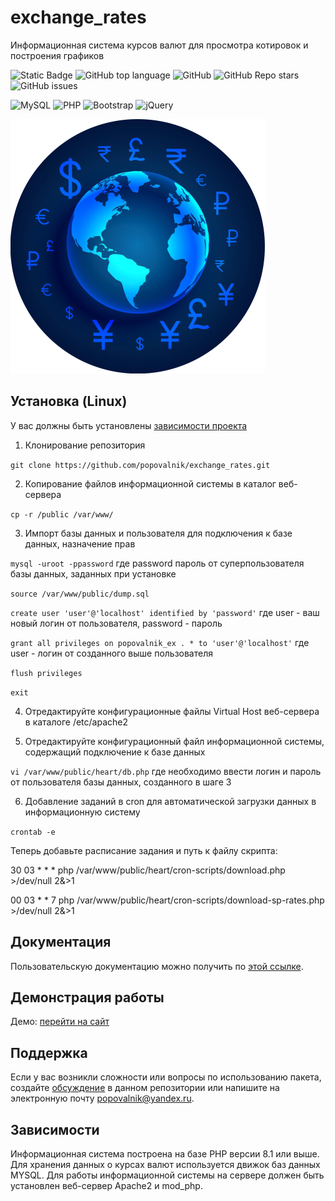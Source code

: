 # exchange_rates
Информационная система курсов валют для просмотра котировок и построения графиков <!-- описание репозитория -->
<!--Блок информации о репозитории в бейджах-->
![Static Badge](https://img.shields.io/badge/popovalnik-exchange_rates-exchange_rates)
![GitHub top language](https://img.shields.io/github/languages/top/popovalnik/exchange_rates)
![GitHub](https://img.shields.io/github/license/popovalnik/exchange_rates)
![GitHub Repo stars](https://img.shields.io/github/stars/popovalnik/exchange_rates)
![GitHub issues](https://img.shields.io/github/issues/popovalnik/exchange_rates)

![MySQL](https://img.shields.io/badge/mysql-4479A1.svg?style=for-the-badge&logo=mysql&logoColor=white)
![PHP](https://img.shields.io/badge/php-%23777BB4.svg?style=for-the-badge&logo=php&logoColor=white)
![Bootstrap](https://img.shields.io/badge/bootstrap-%238511FA.svg?style=for-the-badge&logo=bootstrap&logoColor=white)
![jQuery](https://img.shields.io/badge/jquery-%230769AD.svg?style=for-the-badge&logo=jquery&logoColor=white)

![Logotype](./docs/logo.png)

<!--Установка-->
## Установка (Linux)

У вас должны быть установлены [зависимости проекта](https://github.com/popovalnik/exchange_rates#Зависимости)

1. Клонирование репозитория 

```git clone https://github.com/popovalnik/exchange_rates.git```

2. Копирование файлов информационной системы в каталог веб-сервера

```cp -r /public /var/www/```

3. Импорт базы данных и пользователя для подключения к базе данных, назначение прав

```mysql -uroot -ppassword``` где password пароль от суперпользователя базы данных, заданных при установке

```source /var/www/public/dump.sql```

```create user 'user'@'localhost' identified by 'password'``` где user - ваш новый логин от пользователя, password - пароль

```grant all privileges on popovalnik_ex . * to 'user'@'localhost'``` где user - логин от созданного выше пользователя

```flush privileges```

```exit```

4. Отредактируйте конфигурационные файлы Virtual Host веб-сервера в каталоге /etc/apache2

5. Отредактируйте конфигурационный файл информационной системы, содержащий подключение к базе данных

```vi /var/www/public/heart/db.php``` где необходимо ввести логин и пароль от пользователя базы данных, созданного в шаге 3

6. Добавление заданий в cron для автоматической загрузки данных в информационную систему

```crontab -e```

Теперь добавьте расписание задания и путь к файлу скрипта:

30 03 * * * php /var/www/public/heart/cron-scripts/download.php >/dev/null 2&>1

00 03 * * 7 php /var/www/public/heart/cron-scripts/download-sp-rates.php >/dev/null 2&>1

<!--Пользовательская документация-->
## Документация

Пользовательскую документацию можно получить по [этой ссылке](./docs/index.md).

## Демонстрация работы

Демо: [перейти на сайт](https://popovalnik.myjino.ru/)

<!--Поддержка-->
## Поддержка

Если у вас возникли сложности или вопросы по использованию пакета, создайте 
[обсуждение](https://github.com/popovalnik/exchange_rates/issues/new/choose) в данном репозитории или напишите на электронную почту <popovalnik@yandex.ru>.

<!--Зависимости-->
## Зависимости

Информационная система построена на базе PHP версии 8.1 или выше. 
Для хранения данных о курсах валют используется движок баз данных MYSQL.
Для работы информационной системы на сервере должен быть установлен веб-сервер Apache2 и mod_php.
